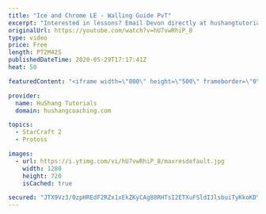 ```yaml
---
title: "Ice and Chrome LE - Walling Guide PvT"
excerpt: "Interested in lessons? Email Devon directly at hushangtutorials@outlook.com ------------------------------------------------------------------------------------------------------- Want to support HuShang Tutorials directly? Patreon is a website where you can contribute a monthly donation that will help"
originalUrl: https://youtube.com/watch?v=hU7vwRhiP_8
type: video
price: Free
length: PT2M42S
publishedDateTime: 2020-05-29T17:17:41Z
heat: 50

featuredContent: "<iframe width=\"800\" height=\"500\" frameborder=\"0\" src=\"https://www.youtube.com/embed/hU7vwRhiP_8\" allow=\"accelerometer; autoplay; encrypted-media; gyroscope; picture-in-picture\" allowfullscreen></iframe>"

provider:
  name: HuShang Tutorials
  domain: hushangcoaching.com

topics:
  - StarCraft 2
  - Protoss

images:
  - url: https://i.ytimg.com/vi/hU7vwRhiP_8/maxresdefault.jpg
    width: 1280
    height: 720
    isCached: true

secured: "JTX9Vz3/0zpHREdF2RZx1xEkZKyCAg88RHTsI2ETXuFSldIJlsbuiTyKkoKDYISMFsaF5M645KgCCRVDDaSbK8EqCqzJqsfhN7a/SJUhEq92Apvv4lfjEvhgVbZoam5As7pDtwjG/bbM4P6fMPH0gwYnR3oJvNztXipxfamPx6oawMGz2kfl3iOO/D57NCBRdp+RI3CSKQjHIM9SW9/i0/nvjTDPKd//z5U4OGvld9M9CjRN74ByftK7S7oEYoWJFKBo7UYnsWTI7vjG9OemFlt4xg4llmi182q7bZJyhBc5VveyNqv+CYcBlbjzL0VCH+ELzBcPyMYQ4sTlVVjHhK2Tiyo6q5Y9j5YlplcK1rT0ey/hKr1C6TNzqjVFIyrFa2gkSB6BDFnb/hvXTLoNShKCCjBjOpY3TQnxVkeYR+Y=;B8494V+og+NBl1zYMHrMQQ=="
---
```


